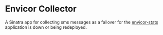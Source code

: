 Envicor Collector
================

A Sinatra app for collecting sms messages as a failover for the
[envicor-stats](http://github.com/relevance/envicor-stats) application
is down or being redeployed.
